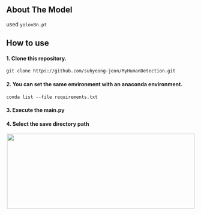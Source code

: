 ## About The Model

used `yolov8n.pt`


## How to use

#### 1. Clone this repository.
    git clone https://github.com/suhyeong-jeon/MyHumanDetection.git

#### 2. You can set the same environment with an anaconda environment.
    conda list --file requirements.txt

#### 3. Execute the main.py

#### 4. Select the save directory path
<p align="center"><img src="https://github.com/suhyeong-jeon/MyHumanDetection/assets/70623959/65312ce8-336c-4881-8ad1-75fb63738b15" width="500px" height="200px"></p>

